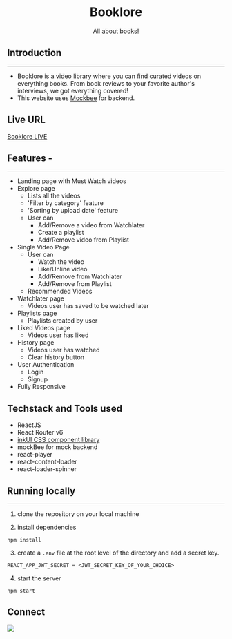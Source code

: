 <div align="center">

# Booklore

All about books!

</div>

## Introduction

---

- Booklore is a video library where you can find curated videos on everything books. From book reviews to your favorite author's interviews, we got everything covered!
- This website uses [Mockbee](https://mockbee.netlify.app/) for backend.

## Live URL 
[Booklore LIVE](https://booklore.vercel.app)

## **Features -**

---

- Landing page with Must Watch videos
- Explore page
  -  Lists all the videos
  - 'Filter by category' feature
  - 'Sorting by upload date' feature
  - User can
    - Add/Remove a video from Watchlater
    - Create a playlist
    - Add/Remove video from Playlist
- Single Video Page
  - User can
    - Watch the video
    - Like/Unline video
    - Add/Remove from Watchlater
    - Add/Remove from Playlist
  - Recommended Videos 
- Watchlater page
  - Videos user has saved to be watched later
- Playlists page
  - Playlists created by user
- Liked Videos page
  - Videos user has liked
- History page
  - Videos user has watched
  - Clear history button
- User Authentication
  - Login
  - Signup
- Fully Responsive

## Techstack and Tools used

 - ReactJS
 - React Router v6
 - [inkUI CSS component library](https://inkui.netlify.app)
 - mockBee for mock backend
 - react-player
 - react-content-loader
 - react-loader-spinner

## **Running locally**

---

1. clone the repository on your local machine 

2. install dependencies 

```
npm install
```

3. create a `.env` file at the root level of the directory and add a secret key.

```
REACT_APP_JWT_SECRET = <JWT_SECRET_KEY_OF_YOUR_CHOICE>
```

4. start the server

```
npm start
```
 
## Connect

<a href="https://twitter.com/tanayj9"><img src="https://img.shields.io/badge/Twitter-1DA1F2?style=for-the-badge&logo=twitter&logoColor=white"/></a>

